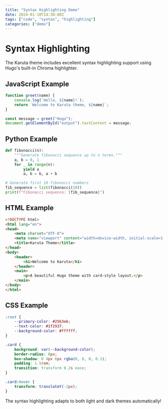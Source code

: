 ```yaml
---
title: "Syntax Highlighting Demo"
date: 2024-01-10T14:30:00Z
tags: ["code", "syntax", "highlighting"]
categories: ["demo"]
---
```


# Syntax Highlighting

The Karuta theme includes excellent syntax highlighting support using Hugo's built-in Chroma highlighter.

## JavaScript Example

```javascript
function greet(name) {
    console.log(`Hello, ${name}!`);
    return `Welcome to Karuta theme, ${name}`;
}

const message = greet("Hugo");
document.getElementById("output").textContent = message;
```

## Python Example

```python
def fibonacci(n):
    """Generate fibonacci sequence up to n terms."""
    a, b = 0, 1
    for _ in range(n):
        yield a
        a, b = b, a + b

# Generate first 10 fibonacci numbers
fib_sequence = list(fibonacci(10))
print(f"Fibonacci sequence: {fib_sequence}")
```

## HTML Example

```html
<!DOCTYPE html>
<html lang="en">
<head>
    <meta charset="UTF-8">
    <meta name="viewport" content="width=device-width, initial-scale=1.0">
    <title>Karuta Theme</title>
</head>
<body>
    <header>
        <h1>Welcome to Karuta</h1>
    </header>
    <main>
        <p>A beautiful Hugo theme with card-style layout.</p>
    </main>
</body>
</html>
```

## CSS Example

```css
:root {
    --primary-color: #2563eb;
    --text-color: #1f2937;
    --background-color: #ffffff;
}

.card {
    background: var(--background-color);
    border-radius: 8px;
    box-shadow: 0 4px 6px rgba(0, 0, 0, 0.1);
    padding: 1.5rem;
    transition: transform 0.2s ease;
}

.card:hover {
    transform: translateY(-2px);
}
```

The syntax highlighting adapts to both light and dark themes automatically!